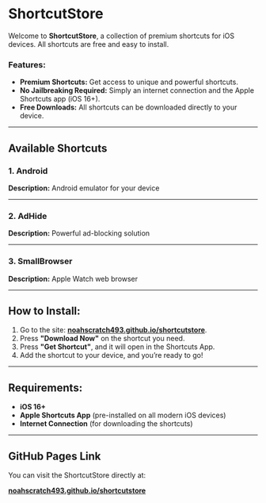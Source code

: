# ShortcutStore

Welcome to **ShortcutStore**, a collection of premium shortcuts for iOS devices. All shortcuts are free and easy to install.

### Features:

* **Premium Shortcuts:** Get access to unique and powerful shortcuts.
* **No Jailbreaking Required:** Simply an internet connection and the Apple Shortcuts app (iOS 16+).
* **Free Downloads:** All shortcuts can be downloaded directly to your device.

---

## Available Shortcuts

### 1. **Android**

**Description:** Android emulator for your device

---

### 2. **AdHide**

**Description:** Powerful ad-blocking solution

---

### 3. **SmallBrowser**

**Description:** Apple Watch web browser

---

## How to Install:

1. Go to the site: **[noahscratch493.github.io/shortcutstore](https://noahscratch493.github.io/shortcutstore)**.
2. Press **"Download Now"** on the shortcut you need.
3. Press **"Get Shortcut"**, and it will open in the Shortcuts App.
4. Add the shortcut to your device, and you’re ready to go!

---

## Requirements:

* **iOS 16+**
* **Apple Shortcuts App** (pre-installed on all modern iOS devices)
* **Internet Connection** (for downloading the shortcuts)

---

## GitHub Pages Link

You can visit the ShortcutStore directly at:

**[noahscratch493.github.io/shortcutstore](https://noahscratch493.github.io/shortcutstore)**
